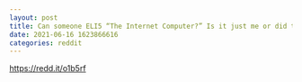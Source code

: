 ```yaml
--- 
layout: post 
title: Can someone ELI5 “The Internet Computer?” Is it just me or did this come out of no where? 
date: 2021-06-16 1623866616 
categories: reddit 
--- 
```

https://redd.it/o1b5rf